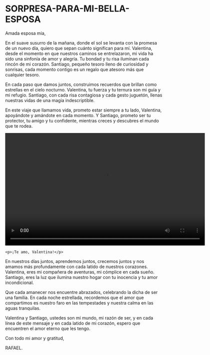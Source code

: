 # SORPRESA-PARA-MI-BELLA-ESPOSA

Amada esposa mia,

En el suave susurro de la mañana, donde el sol se levanta con la promesa de un nuevo día, quiero que sepan cuánto significan para mí. Valentina, desde el momento en que nuestros caminos se entrelazaron, mi vida ha sido una sinfonía de amor y alegría. Tu bondad y tu risa iluminan cada rincón de mi corazón. Santiago, pequeño tesoro lleno de curiosidad y sonrisas, cada momento contigo es un regalo que atesoro más que cualquier tesoro.

En cada paso que damos juntos, construimos recuerdos que brillan como estrellas en el cielo nocturno. Valentina, tu fuerza y ​​tu ternura son mi guía y mi refugio. Santiago, con cada risa contagiosa y cada gesto juguetón, llenas nuestras vidas de una magia indescriptible.

En este viaje que llamamos vida, prometo estar siempre a tu lado, Valentina, apoyándote y amándote en cada momento. Y Santiago, prometo ser tu protector, tu amigo y tu confidente, mientras creces y descubres el mundo que te rodea.

<!DOCTYPE html>
<html lang="es">
<head>
    <meta charset="UTF-8">
    <meta name="viewport" content="width=device-width, initial-scale=1.0">
    <title>Video de amor para Valentina</title>
</head>
<body>
    <video controls width="640" height="360">
        <source src="https://www.youtube.com/playlist?list=PLBF74NXMc4GGEXBaQVMVOB5tmC1_Yf0Ud" type="video/mp4">
        <source src="https://vimeo.com/10603310" type="video/webm">
        <p>Tu navegador no es compatible con video HTML5.</p>
    </video>

    <p>¡Te amo, Valentina!</p>
</body>
</html>
En nuestros días juntos, aprendemos juntos, crecemos juntos y nos amamos más profundamente con cada latido de nuestros corazones. Valentina, eres mi compañera de aventuras, mi cómplice en cada sueño. Santiago, eres la luz que ilumina nuestro hogar con tu inocencia y tu amor incondicional.

Que cada amanecer nos encuentre abrazados, celebrando la dicha de ser una familia. En cada noche estrellada, recordemos que el amor que compartimos es nuestro faro en las tempestades y nuestra calma en las aguas tranquilas.

Valentina y Santiago, ustedes son mi mundo, mi razón de ser, y en cada línea de este mensaje y en cada latido de mi corazón, espero que encuentren el amor eterno que les tengo.

Con todo mi amor y gratitud,

RAFAEL.




